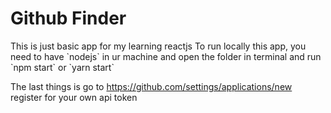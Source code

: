 <h1>Github Finder</h1>
This is just basic app for my learning reactjs
To run locally this app, you need to have `nodejs` in ur machine and open the folder in terminal
and run `npm start` or `yarn start`

The last things is go to https://github.com/settings/applications/new
register for your own api token
